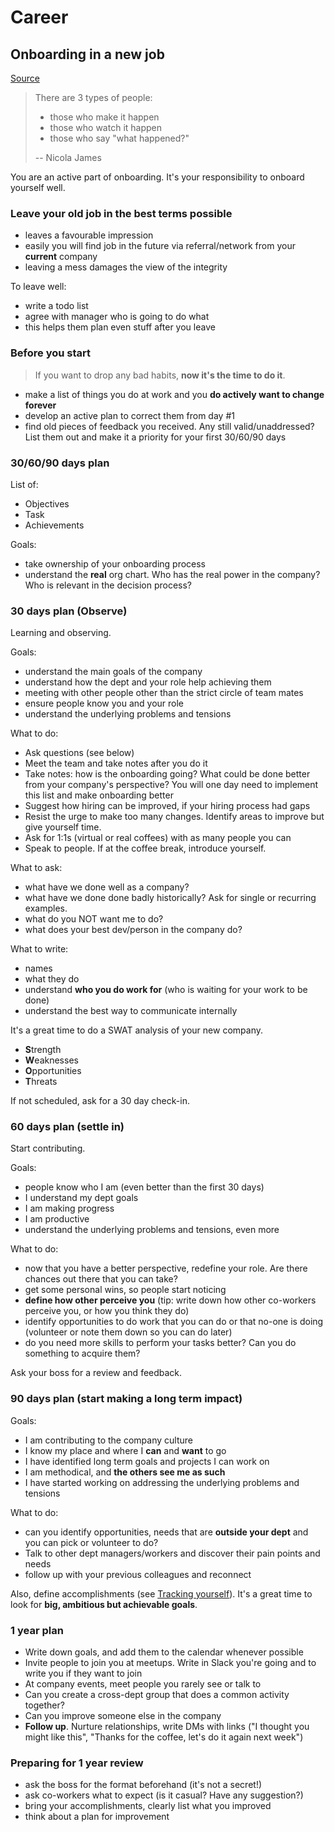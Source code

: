 # Career

## Onboarding in a new job

[Source](https://app.pluralsight.com/library/courses/onboard-yourself-after-dream-job/table-of-contents)

> There are 3 types of people:
>
> - those who make it happen
> - those who watch it happen
> - those who say "what happened?"
>
> -- Nicola James

You are an active part of onboarding. It's your responsibility to onboard yourself well.

### Leave your old job in the best terms possible

- leaves a favourable impression
- easily you will find job in the future via referral/network from your **current** company
- leaving a mess damages the view of the integrity

To leave well:

- write a todo list
- agree with manager who is going to do what
- this helps them plan even stuff after you leave

### Before you start

> If you want to drop any bad habits, **now it's the time to do it**.

- make a list of things you do at work and you **do actively want to change forever**
- develop an active plan to correct them from day #1
- find old pieces of feedback you received. Any still valid/unaddressed? List them out and make it a priority for your first 30/60/90 days

### 30/60/90 days plan

List of:

- Objectives
- Task
- Achievements

Goals:

- take ownership of your onboarding process
- understand the **real** org chart. Who has the real power in the company? Who is relevant in the decision process?

### 30 days plan (Observe)

Learning and observing.

Goals:

- understand the main goals of the company
- understand how the dept and your role help achieving them
- meeting with other people other than the strict circle of team mates
- ensure people know you and your role
- understand the underlying problems and tensions

What to do:

- Ask questions (see below)
- Meet the team and take notes after you do it
- Take notes: how is the onboarding going? What could be done better from your company's perspective? You will one day need to implement this list and make onboarding better
- Suggest how hiring can be improved, if your hiring process had gaps
- Resist the urge to make too many changes. Identify areas to improve but give yourself time.
- Ask for 1:1s (virtual or real coffees) with as many people you can
- Speak to people. If at the coffee break, introduce yourself.

What to ask:

- what have we done well as a company?
- what have we done done badly historically? Ask for single or recurring examples.
- what do you NOT want me to do?
- what does your best dev/person in the company do?

What to write:

- names
- what they do
- understand **who you do work for** (who is waiting for your work to be done)
- understand the best way to communicate internally

It's a great time to do a SWAT analysis of your new company.

- **S**trength
- **W**eaknesses
- **O**pportunities
- **T**hreats

If not scheduled, ask for a 30 day check-in.

### 60 days plan (settle in)

Start contributing.

Goals:

- people know who I am (even better than the first 30 days)
- I understand my dept goals
- I am making progress
- I am productive
- understand the underlying problems and tensions, even more

What to do:

- now that you have a better perspective, redefine your role. Are there chances out there that you can take?
- get some personal wins, so people start noticing
- **define how other perceive you** (tip: write down how other co-workers perceive you, or how you think they do)
- identify opportunities to do work that you can do or that no-one is doing (volunteer or note them down so you can do later)
- do you need more skills to perform your tasks better? Can you do something to acquire them?

Ask your boss for a review and feedback.

### 90 days plan (start making a long term impact)

Goals:

- I am contributing to the company culture
- I know my place and where I **can** and **want** to go
- I have identified long term goals and projects I can work on
- I am methodical, and **the others see me as such**
- I have started working on addressing the underlying problems and tensions

What to do:

- can you identify opportunities, needs that are **outside your dept** and you can pick or volunteer to do?
- Talk to other dept managers/workers and discover their pain points and needs
- follow up with your previous colleagues and reconnect

Also, define accomplishments (see [Tracking yourself](../management/tracking-you-and-others.md)).
It's a great time to look for **big, ambitious but achievable goals**.

### 1 year plan

- Write down goals, and add them to the calendar whenever possible
- Invite people to join you at meetups. Write in Slack you're going and to write you if they want to join
- At company events, meet people you rarely see or talk to
- Can you create a cross-dept group that does a common activity together?
- Can you improve someone else in the company
- **Follow up**. Nurture relationships, write DMs with links ("I thought you might like this", "Thanks for the coffee, let's do it again next week")

### Preparing for 1 year review

- ask the boss for the format beforehand (it's not a secret!)
- ask co-workers what to expect (is it casual? Have any suggestion?)
- bring your accomplishments, clearly list what you improved
- think about a plan for improvement
